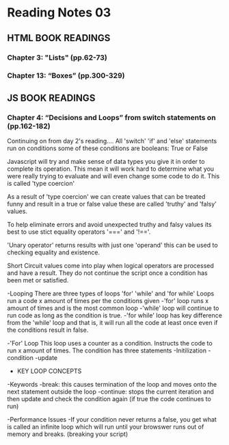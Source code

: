 # Reading Notes 03

## HTML BOOK READINGS

### Chapter 3: "Lists" (pp.62-73)

### Chapter 13: “Boxes” (pp.300-329)



## JS BOOK READINGS 

### Chapter 4: “Decisions and Loops” from switch statements on (pp.162-182)
Continuing on from day 2's reading.... 
All 'switch' 'if' and 'else' statements run on conditions some of these conditions are booleans: True or False

Javascript will try and make sense of data types you give it in order to complete its operation. This mean it will work hard to determine what you were really trying to evaluate and will even change some code to do it. This is called 'type coercion'

As a result of 'type coercion' we can create values that can be treated funny and result in a true or false value these are called 'truthy' and 'falsy' values. 

To help eliminate errors and avoid unexpected truthy and falsy values its best to use stict equality operators '===' and '!=='.

'Unary operator' returns results with just one 'operand' this can be used to checking equality and existence.

Short Circuit values come into play when logical operators are processed and have a result. They do not continue the script once a condition has been met or satisfied.

-Looping
There are three types of loops 'for' 'while' and 'for while' Loops run a code x amount of times per the conditions given
  -'for' loop runs x amount of times and is the most common loop
  -'while' loop will continue to run code as long as the condition is true.
  -'for while' loop has key difference from the 'while' loop and that is, it will run all the code at least once even if the conditions result in false.

-'For' Loop
This loop uses a counter as a condition. Instructs the code to run x amount of times. The condition has three statements
  -Initilization
  -condition
  -update

* KEY LOOP CONCEPTS

-Keywords
  -break: this causes termination of the loop and moves onto the next statement outside the loop
  -continue: stops the current iteration and then update and check the condition again (if true the code continues to run)

-Performance Issues
  -If your condition never returns a false, you get what is called an infinite loop which will run until your browswer runs out of memory and breaks. (breaking your script)
